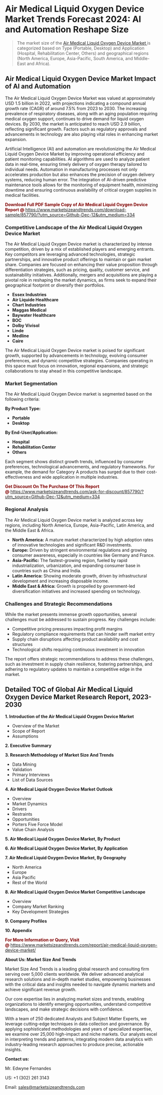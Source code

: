 <H1>Air Medical Liquid Oxygen Device Market Trends Forecast 2024: AI and Automation Reshape Size</H1><blockquote><p>The market size of the <a href="https://www.marketsizeandtrends.com/download-sample/857790/?utm_source=Github-Dec-12&amp;utm_medium=334" target="_blank">Air Medical Liquid Oxygen Device Market </a>is categorized based on Type (Portable, Desktop) and Application (Hospital, Rehabilitation Center, Others) and geographical regions (North America, Europe, Asia-Pacific, South America, and Middle-East and Africa).</p></blockquote><p><h2>Air Medical Liquid Oxygen Device Market Impact of AI and Automation</h2><p>The Air Medical Liquid Oxygen Device Market was valued at approximately USD 1.5 billion in 2022, with projections indicating a compound annual growth rate (CAGR) of around 7.5% from 2023 to 2030. The increasing prevalence of respiratory diseases, along with an aging population requiring medical oxygen support, continues to drive demand for liquid oxygen devices. By 2030, the market is anticipated to reach USD 2.9 billion, reflecting significant growth. Factors such as regulatory approvals and advancements in technology are also playing vital roles in enhancing market expansion.</p><p>Artificial Intelligence (AI) and automation are revolutionizing the Air Medical Liquid Oxygen Device Market by improving operational efficiency and patient monitoring capabilities. AI algorithms are used to analyze patient data in real-time, ensuring timely delivery of oxygen therapy tailored to individual needs. Automation in manufacturing processes not only accelerates production but also enhances the precision of oxygen delivery systems, reducing human error. The integration of AI-driven predictive maintenance tools allows for the monitoring of equipment health, minimizing downtime and ensuring continuous availability of critical oxygen supplies in medical facilities.</p></p><p><strong><span style="color: #800000;">Download Full PDF Sample Copy of Air Medical Liquid Oxygen Device Report @</span>&nbsp;</strong><a href="https://www.marketsizeandtrends.com/download-sample/857790/?utm_source=Github-Dec-12&amp;utm_medium=334">https://www.marketsizeandtrends.com/download-sample/857790/?utm_source=Github-Dec-12&amp;utm_medium=334</a></p><h3>Competitive Landscape of the Air Medical Liquid Oxygen Device Market</h3><p>The Air Medical Liquid Oxygen Device market is characterized by intense competition, driven by a mix of established players and emerging entrants. Key competitors are leveraging advanced technologies, strategic partnerships, and innovative product offerings to maintain or gain market share. Companies are focused on enhancing their value proposition through differentiation strategies, such as pricing, quality, customer service, and sustainability initiatives. Additionally, mergers and acquisitions are playing a pivotal role in reshaping the market dynamics, as firms seek to expand their geographical footprint or diversify their portfolios.</p><p><strong><p><ul><li>Essex Industries </li><li> Air Liquide Healthcare </li><li> Chart Industries </li><li> Maggas Medical </li><li> Baywater Healthcare </li><li> BOC </li><li> Dolby Vivisol </li><li> Linde </li><li> Medline </li><li> Caire</p></li></ul></p></strong></p><p>The Air Medical Liquid Oxygen Device market is poised for significant growth, supported by advancements in technology, evolving consumer preferences, and dynamic competitive strategies. Companies operating in this space must focus on innovation, regional expansions, and strategic collaborations to stay ahead in this competitive landscape.</p><h3>Market Segmentation</h3><p>The Air Medical Liquid Oxygen Device market is segmented based on the following criteria:</p><p><strong>By Product Type:</strong></p><p><strong><p><ul><li>Portable </li><li> Desktop</p></li></ul></p></strong></p><p><strong>By End-User/Application:</strong></p><p><strong><p><ul><li>Hospital </li><li> Rehabilitation Center </li><li> Others</p></li></ul></p></strong></p><p>Each segment shows distinct growth trends, influenced by consumer preferences, technological advancements, and regulatory frameworks. For example, the demand for Category A products has surged due to their cost-effectiveness and wide application in multiple industries.</p><p><strong><span style="color: #800000;">Get Discount On The Purchase Of This Report @&nbsp;</span></strong><a href="https://www.marketsizeandtrends.com/ask-for-discount/857790/?utm_source=Github-Dec-12&amp;utm_medium=334">https://www.marketsizeandtrends.com/ask-for-discount/857790/?utm_source=Github-Dec-12&amp;utm_medium=334</a></p><h3>Regional Analysis</h3><p>The Air Medical Liquid Oxygen Device market is analyzed across key regions, including North America, Europe, Asia-Pacific, Latin America, and the Middle East &amp; Africa.</p><ul><li><strong>North America:</strong> A mature market characterized by high adoption rates of innovative technologies and significant R&amp;D investments.</li><li><strong>Europe:</strong> Driven by stringent environmental regulations and growing consumer awareness, especially in countries like Germany and France.</li><li><strong>Asia-Pacific:</strong> The fastest-growing region, fueled by rapid industrialization, urbanization, and expanding consumer base in countries such as China and India.</li><li><strong>Latin America:</strong> Showing moderate growth, driven by infrastructural development and increasing disposable income.</li><li><strong>Middle East &amp; Africa:</strong> Growth is propelled by government-led diversification initiatives and increased spending on technology.</li></ul><h3>Challenges and Strategic Recommendations</h3><p>While the market presents immense growth opportunities, several challenges must be addressed to sustain progress. Key challenges include:</p><ul><li>Competitive pricing pressures impacting profit margins</li><li>Regulatory compliance requirements that can hinder swift market entry</li><li>Supply chain disruptions affecting product availability and cost structures</li><li>Technological shifts requiring continuous investment in innovation</li></ul><p>The report offers strategic recommendations to address these challenges, such as investment in supply chain resilience, fostering partnerships, and adhering to regulatory updates to maintain a competitive edge in the market.</p><h2>Detailed TOC of Global Air Medical Liquid Oxygen Device Market Research Report, 2023-2030</h2><p><strong>1. Introduction of the Air Medical Liquid Oxygen Device Market</strong></p><ul><li>Overview of the Market</li><li>Scope of Report</li><li>Assumptions&nbsp;</li></ul><p><strong>2. Executive Summary</strong></p><p><strong>3. Research Methodology of <strong>Market Size And Trends</strong></strong></p><ul><li>Data Mining</li><li>Validation</li><li>Primary Interviews</li><li>List of Data Sources&nbsp;</li></ul><p><strong>4. Air Medical Liquid Oxygen Device Market Outlook</strong></p><ul><li>Overview</li><li>Market Dynamics</li><li>Drivers</li><li>Restraints</li><li>Opportunities</li><li>Porters Five Force Model</li><li>Value Chain Analysis&nbsp;</li></ul><p><strong>5. Air Medical Liquid Oxygen Device Market, By Product</strong></p><p><strong>6. Air Medical Liquid Oxygen Device Market, By Application</strong></p><p><strong>7. Air Medical Liquid Oxygen Device Market, By Geography</strong></p><ul><li>North America</li><li>Europe</li><li>Asia Pacific</li><li>Rest of the World&nbsp;</li></ul><p><strong>8. Air Medical Liquid Oxygen Device Market Competitive Landscape</strong></p><ul><li>Overview</li><li>Company Market Ranking</li><li>Key Development Strategies&nbsp;</li></ul><p><strong>9. Company Profiles</strong></p><p><strong>10. Appendix</strong></p><p><strong><span style="color: #800000;">For More Information or Query, Visit @&nbsp;</span></strong><a href="https://www.marketsizeandtrends.com/report/air-medical-liquid-oxygen-device-market/">https://www.marketsizeandtrends.com/report/air-medical-liquid-oxygen-device-market/</a></p><p></p><p><strong>About Us:&nbsp;Market Size And Trends</strong></p><p>Market Size And Trends&nbsp;is a leading global research and consulting firm serving over 5,000 clients worldwide. We deliver advanced analytical research solutions and in-depth market studies, empowering businesses with the critical data and insights needed to navigate dynamic markets and achieve significant revenue growth.</p><p>Our core expertise lies in analyzing market sizes and trends, enabling organizations to identify emerging opportunities, understand competitive landscapes, and make strategic decisions with confidence.</p><p>With a team of 250 dedicated Analysts and Subject Matter Experts, we leverage cutting-edge techniques in data collection and governance. By applying sophisticated methodologies and years of specialized expertise, we examine over 25,000 high-impact and niche markets. Our analysts excel in interpreting trends and patterns, integrating modern data analytics with industry-leading research approaches to produce precise, actionable insights.</p><p><strong>Contact us:</strong></p><p>Mr. Edwyne Fernandes</p><p>US: +1 (302) 261 3143</p><p>Email: <a href="mailto:sales@marketsizeandtrends.com">sales@marketsizeandtrends.com</a>&nbsp;</p>
